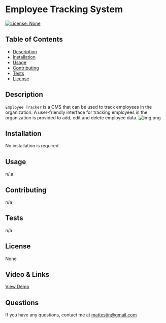 # Employee Tracking System
  [![License: None](https://img.shields.io/badge/license-Unlicense-blue.svg)](http://unlicense.org/)
## Table of Contents
- [Description](#description)
- [Installation](#installation)
- [Usage](#usage)
- [Contributing](#contributing)
- [Tests](#tests)
- [License](#license)

## Description
`Employee Tracker` is a CMS that can be used to track employees in the organization. A user-friendly interface for tracking employees in the organization is provided to add, edit and delete employee data.
![img.png](img.png)


## Installation
No installation is required.

## Usage
n/.a

## Contributing 
n/a




## Tests 
n/a

## License 
None


## Video  &  Links
[View Demo](https://drive.google.com/file/d/17FBD5XBMAvOJZ522Wm6xXv9-fdUybDLr/view?usp=drive_link)


## Questions 
If you have any questions, contact me at [mattestin@gmail.com](mailto:mattestin@gmail.com)
